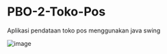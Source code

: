 # PBO-2-Toko-Pos
Aplikasi pendataan toko pos menggunakan java swing

![image](https://user-images.githubusercontent.com/79959818/174810942-091e2836-b329-48e3-a575-cabc8b11bdbc.png)

